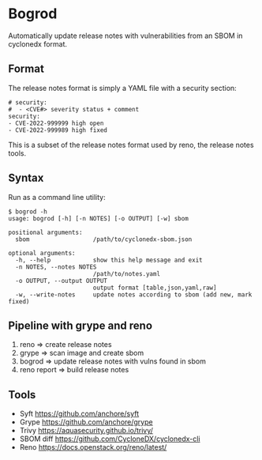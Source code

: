 Bogrod
======

Automatically update release notes with vulnerabilities 
from an SBOM in cyclonedx format.

Format
------

The release notes format is simply a YAML file with a
security section:

    # security:
    #  - <CVE#> severity status + comment
    security:
    - CVE-2022-999999 high open 
    - CVE-2022-999989 high fixed

This is a subset of the release notes format used by reno, the
release notes tools.

Syntax
------

Run as a command line utility:

    $ bogrod -h
    usage: bogrod [-h] [-n NOTES] [-o OUTPUT] [-w] sbom
    
    positional arguments:
      sbom                  /path/to/cyclonedx-sbom.json
    
    optional arguments:
      -h, --help            show this help message and exit
      -n NOTES, --notes NOTES
                            /path/to/notes.yaml
      -o OUTPUT, --output OUTPUT
                            output format [table,json,yaml,raw]
      -w, --write-notes     update notes according to sbom (add new, mark fixed)
   

Pipeline with grype and reno
----------------------------

1. reno => create release notes
2. grype => scan image and create sbom
3. bogrod => update release notes with vulns found in sbom
4. reno report => build release notes  

Tools
-----

* Syft https://github.com/anchore/syft
* Grype https://github.com/anchore/grype
* Trivy https://aquasecurity.github.io/trivy/
* SBOM diff https://github.com/CycloneDX/cyclonedx-cli 
* Reno https://docs.openstack.org/reno/latest/
